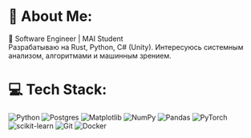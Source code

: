 # 💫 About Me:
🚀 Software Engineer | MAI Student<br>Разрабатываю на Rust, Python, C# (Unity). Интересуюсь системным анализом, алгоритмами и машинным зрением.

# 💻 Tech Stack:
![Python](https://img.shields.io/badge/python-3670A0?style=for-the-badge&logo=python&logoColor=ffdd54) ![Postgres](https://img.shields.io/badge/postgres-%23316192.svg?style=for-the-badge&logo=postgresql&logoColor=white) ![Matplotlib](https://img.shields.io/badge/Matplotlib-%23ffffff.svg?style=for-the-badge&logo=Matplotlib&logoColor=black) ![NumPy](https://img.shields.io/badge/numpy-%23013243.svg?style=for-the-badge&logo=numpy&logoColor=white) ![Pandas](https://img.shields.io/badge/pandas-%23150458.svg?style=for-the-badge&logo=pandas&logoColor=white) ![PyTorch](https://img.shields.io/badge/PyTorch-%23EE4C2C.svg?style=for-the-badge&logo=PyTorch&logoColor=white) ![scikit-learn](https://img.shields.io/badge/scikit--learn-%23F7931E.svg?style=for-the-badge&logo=scikit-learn&logoColor=white) ![Git](https://img.shields.io/badge/git-%23F05033.svg?style=for-the-badge&logo=git&logoColor=white) ![Docker](https://img.shields.io/badge/docker-%230db7ed.svg?style=for-the-badge&logo=docker&logoColor=white)
<!-- # 📊 GitHub Stats: -->
<!--
![](https://github-readme-stats.vercel.app/api?username=leekery&theme=gruvbox&hide_border=false&include_all_commits=false&count_private=false)<br/>
![](https://github-readme-streak-stats.herokuapp.com/?user=leekery&theme=gruvbox&hide_border=false)<br/> -->
<!--
![](https://github-readme-stats.vercel.app/api/top-langs/?username=leekery&theme=gruvbox&hide_border=false&include_all_commits=false&count_private=false&layout=compact)
-->
<!--
### 🔝 Top Contributed Repo
![](https://github-contributor-stats.vercel.app/api?username=leekery&limit=5&theme=gruvbox&combine_all_yearly_contributions=true)
-->

